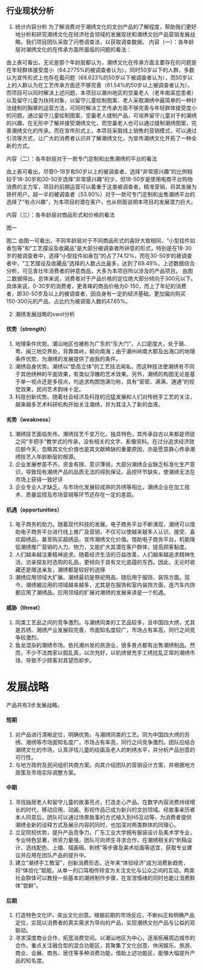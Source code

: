 ## 行业现状分析
1. 统计内容分析
为了解消费对于潮绣文化的文创产品的了解程度，帮助我们更好地分析和研究潮绣文化在经济社会领域的发展现状和潮绣文创产品营销发展战略，我们项目团队采取了问卷调查法，以获取调查数据。
内容（一）：各年龄层对潮绣文化的在传承方面所面临的问题的看法：
 
由上表可看出，无论是那个年龄层都认为，潮绣文化在传承方面主要存在的问题是在年轻群体接受度小（64.2775%的被调查者认为）。同时50岁以下的人群，多数认为宣传形式上也存在着问题（68.623%的50岁以下被调查者认为），而50岁以上的人群认为在工艺传承方面还不够完善（61.54%的50岁以上被调查者认为）。
而项目可以同时解决上述问题，本项目以潮州地区的空巢老人（老年痴呆症患者）以及留守儿童为扶持对象，以留守儿童绘制图案、老人采取潮绣中最简单的一种针法缝制的胸章的运营方法，可同时解决工艺传承方面不够完善与年轻群体接受度小的问题，通过留守儿童绘制图案，空巢老人缝制产品，可培养留守儿童对于的潮绣的兴趣，在无形中了解并接受潮绣文化，而空巢老人也可以通过缝制潮绣图案，完善潮绣文化的传承。而在宣传形式上，本项目采取线上销售的营销模式，可以通过引流等方式，让广大的消费者认识并了解潮绣文化，为宣传潮绣文化开拓了一种全新的方式。

内容（二）：各年龄层对于一款专门定制和出售潮绣的平台的看法
 
由上表可看出，尽管0-18岁和50岁以上的被调查者，选择“非常感兴趣”的比例相较于18-30岁和30-50岁选择“非常感兴趣”的少，但18-50岁是使用电商平台购物消费的主力军，项目的前期运营可以着重于这类被调查者，精准营销，将其发展为铁杆用户。超一半的被调查者（53.90%）对于一款可专门定制和出售潮绣平台的选择了“有点兴趣”，为本项目的潜在客户，也从侧面说明本项目的发展潜力巨大。

内容（三）：各年龄层对商品形式和价格的看法

 
图一

 

图二
由图一可看出，不同年龄层对于不同商品形式的喜好大致相同，“小型挂件如香包等”和“工艺摆设及收藏品”是大部分被调查者所钟意的形式，特别是在18-30岁的被调查者中，选择“小型挂件如香包”的占了74.12%，而在30-50岁的被调查者中，“工艺摆设及收藏品”选择的人数占比最多，达到了69.49%，上述数据综合分析，可见青壮年消费者的钟意商品，大多为本项目所以涉及的产品项目。
由图二数据得出，总体来说，消费者对于产品价格的定位绝大部分倾向于300元以下。具体来说，0-30岁的消费者，更青睐的商品价格为0-150，而上了年纪的消费者，即30-50岁及以上的被调查者，因自身有一定的经济基础，更加偏向购买150-300元的产品，占比约为被调查人数的47.65%。

2. 潮绣发展战略的swot分析
#### 优势（strength）
1. 地理条件优势。潮汕地区也被称为广东的“东大门”，人口密度大，处于赣、粤、闽三地交界处，背靠南岭，朝向南海；由于潮州岭南大郡及出海口的地理条件优势，为潮绣的发展提供了由我的条件。
2. 潮绣自身优势。潮绣以“垫高立体”的工艺技法闻名，而这种技法使潮绣有不同于其他绣种的平面效果，有类似浮雕的艺术效果。另外，潮绣的构图无论是基于单一视点还是多视点，均追求构图饱满匀称，具有“密密、满满、通通”的视觉效果，民间艺术韵味十足。
3. 科技创新优势。随着社会经济及科技的迅猛发展和人们对传统手工艺的关注，越来越多艺术科研机构开始关注潮绣，并为其注入了新的血液。

#### 劣势（weakness）
1. 潮绣技艺面临失传。潮绣技艺千变万化、独具特色，其传承自古以来都是师徒之间“手把手”教学式的传承，没有相关的文字、影像资料。在过分追求经济效应额今天，忽略其文化价值也是其文献稀缺的重要原因，亦是愿意静心传承潮绣技艺人年龄断层的根源。
2. 企业发展参差不齐。资金有限、意识薄弱，大部分潮绣企业缺乏标准化生产意识，导致现有潮绣产品的品质无法的得到保证。品控环节缺失，使潮绣无法在市场上获得一致好评
3. 企业专业人才缺乏。与市场化发展较成熟的苏绣等相比，潮绣企业在加工技术、质量监控及市场营销等环节还存在一定的差距。

#### 机遇（opportunities）
1. 电子商务的助力。随着现代科技的发展，电子商务平台不断涌现，潮绣可以借助电子商务平台进行线上推广及营销，不仅可以使越来越多人认识、接受、喜欢超绣品，甚至购买超绣品，宣传潮绣文化价值。借助电子商务平台，机能降低潮绣推广营销的人力、物力，又能扩大其潜在客户群体，提高顾客黏度。
2. 人们越来越注重精神追求。随着经济生活的日益改善，人们越来越追求精神生活，访亲探友时选购的礼品，更倾向于具有文化底蕴的东西。因此，无论时收藏还是赠送亲友，潮绣都是较好的选择
3. 潮绣应用领域大扩展。潮绣最初是祭祀用品，随后用于服饰、装饰方面。现今，潮绣被应用的领域越来越多，尤其是在服饰和室内装饰方面，连汽车内饰都应用了潮绣品。应用领域的扩展对潮绣的发展来讲是一个机遇。

#### 威胁（threat）
1. 同类工艺品之间的竞争激烈。与潮绣同类的工艺品较多，且中国四大绣，尤其是苏绣、湘绣产业发展较完善，市面知名度较广，市场占有率高，同行之间竞争较激烈。
2. 鱼龙混杂的潮绣市场。依托潮州发的旅游业，很多景点都有出售潮绣制品。然而，不少不法商家以假乱真，以次充好，以机绣冒充手工绣扰乱正常的潮绣市场，导致不少顾客对其望而却步。


# 发展战略
产品共有3步发展战略。
#### 短期
1. 对产品进行清晰定位，明确优势。与潮绣同类的工艺。同为中国四大绣的苏绣、湘绣等市场面知名度广，市场占有率高，同行之间竞争激烈。团队应结合潮绣文化的市场，认真评估儿童的绘画及老人的刺绣水平，并分析产品创意的可行性。
2. 与地方政府及民间组织共商方案。向其介绍团队的营销设计方案，并根据地方政策及市场实际调整方案。
#### 中期
1. 寻找独居老人和留守儿童的故事亮点，打造走心产品。在数字内容消费持续增长的时代，移动应用、动画、影视作品已成为新兴的文创领域。经故事亲历者本人同意后，团队可以通过场景故事的方式植入到H5互动等，为消费者提供潮绣全新的诠释方式及展示内容的同时，也加深对两类群体的同理心。
2. 立足院校优势，提升产品竞争力。广东工业大学拥有服装设计及美术学专业，专业特色显著，师资力量强，团队可向师生寻求合作，在潮绣相关的“刺稿设计、选线配色、上绷、描画稿、刺绣”等步骤及美术绘画等适宜，获取专业建议并应用在团队产品的提升中。
3. 建立“潮绣手工教室”，创新消费形态。近年来“体验经济”成为消费新趋势，将“体验化”赋能，从单一的口耳相传转变为关注文化与公众之间的互动。两类社会群体可以教授一些基本的潮绣制作步骤，在宣泄情绪的同时也能让消费群体“尝鲜”。
#### 后期
1. 打造特色文化IP，突出文化创意。根据前期的市场反应，不断纠正和明确产品定位，实现以消费者的真实需求为导向的产品，实现潮绣文创产品与公益的双联动。
2. 寻求深度商业合作，拓宽消费空间。以潮汕地区为中心，逐渐拓展周边城市的合作。重点关注融合型的混合功能区，其聚集了文化创意、休闲娱乐、旅游、商业、会展、商务、居住等多种消费功能，借助上述功能区，能够大幅提升产品的知名度。
